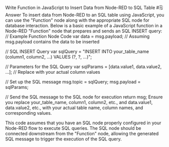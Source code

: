 Write Function in JavaScript to Insert Data from Node-RED to SQL Table
#🗒️ Answer
To insert data from Node-RED to an SQL table using JavaScript, you can use the "Function" node along with the appropriate SQL node for database interaction. Below is a basic example of a JavaScript function in a Node-RED "Function" node that prepares and sends an SQL INSERT query:
// Example Function Node Code
var data = msg.payload;  // Assuming msg.payload contains the data to be inserted

// SQL INSERT Query
var sqlQuery = "INSERT INTO your_table_name (column1, column2, ...) VALUES (?, ?, ...)"; 

// Parameters for the SQL Query
var sqlParams = [data.value1, data.value2, ...];  // Replace with your actual column values

// Set up the SQL message
msg.topic = sqlQuery;
msg.payload = sqlParams;

// Send the SQL message to the SQL node for execution
return msg;
Ensure you replace your_table_name, column1, column2, etc., and data.value1, data.value2, etc., with your actual table name, column names, and corresponding values.

This code assumes that you have an SQL node properly configured in your Node-RED flow to execute SQL queries. The SQL node should be connected downstream from the "Function" node, allowing the generated SQL message to trigger the execution of the SQL query.
